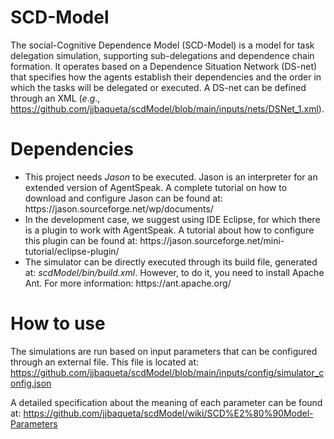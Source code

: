 # SCD-Model
The social-Cognitive Dependence Model (SCD-Model) is a model for task delegation simulation, supporting sub-delegations and dependence chain formation. It operates based on a Dependence Situation Network (DS-net) that specifies how the agents establish their dependencies and the order in which the tasks will be delegated or executed. A DS-net can be defined through an XML (<em>e</em>.<em>g</em>., https://github.com/jjbaqueta/scdModel/blob/main/inputs/nets/DSNet_1.xml).

# Dependencies
<ul>
  <li>This project needs <em>Jason</em> to be executed. Jason is an interpreter for an extended version of AgentSpeak. A complete tutorial on how to download and configure Jason can be found at: https://jason.sourceforge.net/wp/documents/</li>
  
  <li>In the development case, we suggest using IDE Eclipse, for which there is a plugin to work with AgentSpeak. A tutorial about how to configure this plugin can be found at: https://jason.sourceforge.net/mini-tutorial/eclipse-plugin/</li>
  
  <li>The simulator can be directly executed through its build file, generated at: <em>scdModel/bin/build.xml</em>. However, to do it, you need to install Apache Ant. For more information: https://ant.apache.org/ </li>
</ul>

# How to use
The simulations are run based on input parameters that can be configured through an external file. This file is located at: https://github.com/jjbaqueta/scdModel/blob/main/inputs/config/simulator_config.json

A detailed specification about the meaning of each parameter can be found at: https://github.com/jjbaqueta/scdModel/wiki/SCD%E2%80%90Model-Parameters

